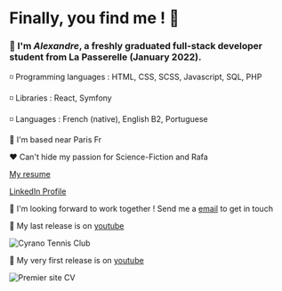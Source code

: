 # Finally, you find me ! 👋

### 👨 I'm **_Alexandre_**, a freshly graduated full-stack developer student from La Passerelle (January 2022).

◽ Programming languages :  HTML, CSS, SCSS, Javascript, SQL, PHP

◽ Libraries : React, Symfony

◽ Languages :  French (native), English B2, Portuguese

🗼 I'm based near Paris Fr

❤ Can't hide my passion for Science-Fiction and Rafa

[My resume](http://alexandre-braga.fr/)

 [LinkedIn Profile](https://www.linkedin.com/in/alexandre-braga-287368231/)

🔗 I'm looking forward to work together ! Send me a [email](mailto:contact@alexandre-braga.fr) to get in touch

📼 My last release is on [youtube](https://youtu.be/M8_9rQauwwk)

![Cyrano Tennis Club](https://user-images.githubusercontent.com/94798272/156293987-956ffd61-efbd-44a2-b78f-a09be51f000c.PNG)

📼 My very first release is on [youtube](https://youtu.be/UXOAyfDKOoY)
    
![Premier site CV](https://user-images.githubusercontent.com/94798272/156293987-956ffd61-efbd-44a2-b78f-a09be51f000c.PNG)

<!--
**agamemnon94/agamemnon94** is a ✨ _special_ ✨ repository because its `README.md` (this file) appears on your GitHub profile.

Here are some ideas to get you started:

- 🔭 I’m currently working on ...
- 🌱 I’m currently learning ...
- 👯 I’m looking to collaborate on ...
- 🤔 I’m looking for help with ...
- 💬 Ask me about ...
- 📫 How to reach me: ...
- 😄 Pronouns: ...
- ⚡ Fun fact: ...
-->
